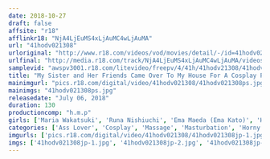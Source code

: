 ```yaml
---
date: 2018-10-27
draft: false
affsite: "r18"
afflinkr18: "NjA4LjEuMS4xLjAuMC4wLjAuMA"
url: "41hodv021308"
urloriginal: "http://www.r18.com/videos/vod/movies/detail/-/id=41hodv021308"
urlfinal: "http://media.r18.com/track/NjA4LjEuMS4xLjAuMC4wLjAuMA/videos/vod/movies/detail/-/id=41hodv021308"
samplevid: "awspv3001.r18.com/litevideo/freepv/4/41h/41hodv21308/41hodv21308_dmb_w.mp4"
title: "My Sister and Her Friends Came Over To My House For A Cosplay Party And I Unexpectedly Got A Hard On When I Saw Their Outrageous Outfits, So I Started Fucking Her Innocent Cosplay Friends And Making Them Cum As Fast As I Could Without Letting My Little Sister Finding Out!"
mainimgurl: "pics.r18.com/digital/video/41hodv021308/41hodv021308ps.jpg"
mainimgs: "41hodv021308ps.jpg"
releasedate: "July 06, 2018"
duration: 130
productioncomp: "h.m.p"
girls: ['Maria Wakatsuki', 'Runa Nishiuchi', 'Ema Maeda (Ema Kato)', 'Hana Misora', 'Saya Anri']
categories: ['Ass Lover', 'Cosplay', 'Massage', 'Masturbation', 'Horny', 'Hi-Def']
imgurls: ['pics.r18.com/digital/video/41hodv021308/41hodv021308jp-1.jpg', 'pics.r18.com/digital/video/41hodv021308/41hodv021308jp-2.jpg', 'pics.r18.com/digital/video/41hodv021308/41hodv021308jp-3.jpg', 'pics.r18.com/digital/video/41hodv021308/41hodv021308jp-4.jpg', 'pics.r18.com/digital/video/41hodv021308/41hodv021308jp-5.jpg', 'pics.r18.com/digital/video/41hodv021308/41hodv021308jp-6.jpg', 'pics.r18.com/digital/video/41hodv021308/41hodv021308jp-7.jpg', 'pics.r18.com/digital/video/41hodv021308/41hodv021308jp-8.jpg', 'pics.r18.com/digital/video/41hodv021308/41hodv021308jp-9.jpg', 'pics.r18.com/digital/video/41hodv021308/41hodv021308jp-10.jpg', 'pics.r18.com/digital/video/41hodv021308/41hodv021308jp-11.jpg', 'pics.r18.com/digital/video/41hodv021308/41hodv021308jp-12.jpg', 'pics.r18.com/digital/video/41hodv021308/41hodv021308jp-13.jpg', 'pics.r18.com/digital/video/41hodv021308/41hodv021308jp-14.jpg', 'pics.r18.com/digital/video/41hodv021308/41hodv021308jp-15.jpg', 'pics.r18.com/digital/video/41hodv021308/41hodv021308jp-16.jpg', 'pics.r18.com/digital/video/41hodv021308/41hodv021308jp-17.jpg', 'pics.r18.com/digital/video/41hodv021308/41hodv021308jp-18.jpg', 'pics.r18.com/digital/video/41hodv021308/41hodv021308jp-19.jpg', 'pics.r18.com/digital/video/41hodv021308/41hodv021308jp-20.jpg']
imgs: ['41hodv021308jp-1.jpg', '41hodv021308jp-2.jpg', '41hodv021308jp-3.jpg', '41hodv021308jp-4.jpg', '41hodv021308jp-5.jpg', '41hodv021308jp-6.jpg', '41hodv021308jp-7.jpg', '41hodv021308jp-8.jpg', '41hodv021308jp-9.jpg', '41hodv021308jp-10.jpg', '41hodv021308jp-11.jpg', '41hodv021308jp-12.jpg', '41hodv021308jp-13.jpg', '41hodv021308jp-14.jpg', '41hodv021308jp-15.jpg', '41hodv021308jp-16.jpg', '41hodv021308jp-17.jpg', '41hodv021308jp-18.jpg', '41hodv021308jp-19.jpg', '41hodv021308jp-20.jpg']
---
```

